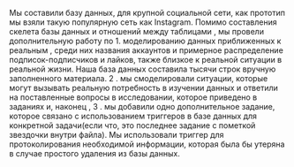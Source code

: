 Мы составили базу данных, для крупной социальной сети, как прототип мы взяли такую популярную сеть как Instagram. Помимо составления скелета базы данных и отношений между таблицами , мы провели дополнительную работу по 1. моделированию данных приближенных к реальным , среди них названия аккаунтов и примерное распределение подписок-подписчиков и лайков, также близкое к реальной ситуации в реальной жизни. Наша база данных составила тысячи строк вручную заполненного материала. 2 . мы смоделировали ситуации, которые могут вызывать реальную потребность в изучении данных и ответили на поставленные вопросы в исследовании, которое приведено в заданиях и, наконец , 3 . мы добавили одно дополнительное задание, которое связано с использованием триггеров в базе данных для конкретной задачи(если что, это последнее задание с пометкой звездочки внутри файла). Мы использовали триггер для протоколирования необходимой информации, которая была бы утеряна в случае простого удаления из базы данных. 
